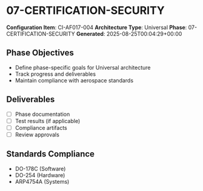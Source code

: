 # 07-CERTIFICATION-SECURITY

**Configuration Item**: CI-AF017-004
**Architecture Type**: Universal
**Phase**: 07-CERTIFICATION-SECURITY
**Generated**: 2025-08-25T00:04:29+00:00

## Phase Objectives
- Define phase-specific goals for Universal architecture
- Track progress and deliverables
- Maintain compliance with aerospace standards

## Deliverables
- [ ] Phase documentation
- [ ] Test results (if applicable)
- [ ] Compliance artifacts
- [ ] Review approvals

## Standards Compliance
- DO-178C (Software)
- DO-254 (Hardware)
- ARP4754A (Systems)
